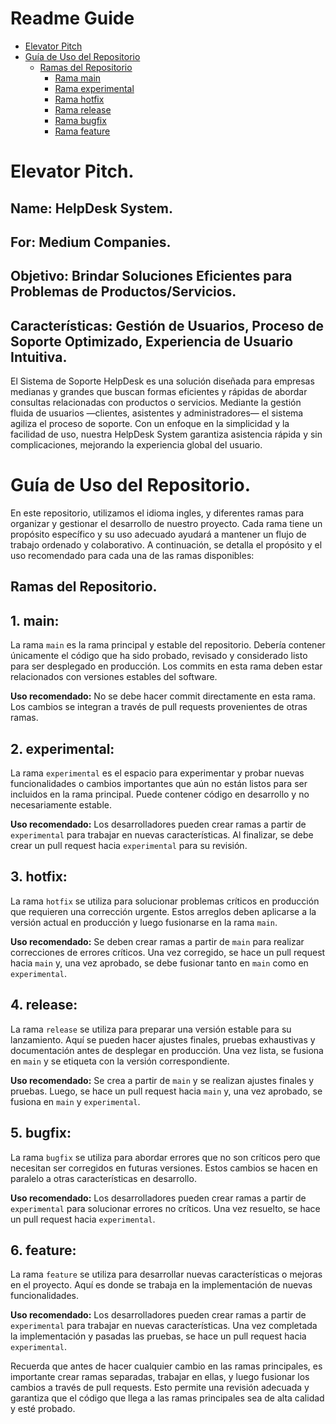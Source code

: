 # Readme Guide

- [Elevator Pitch](#elevator-pitch)
- [Guía de Uso del Repositorio](#guía-de-uso-del-repositorio)
  - [Ramas del Repositorio](#ramas-del-repositorio)
    - [Rama main](#1-main)
    - [Rama experimental](#2-experimental)
    - [Rama hotfix](#3-hotfix)
    - [Rama release](#4-release)
    - [Rama bugfix](#5-bugfix)
    - [Rama feature](#6-feature)

# Elevator Pitch.
## Name: HelpDesk System.
## For: Medium Companies.
## Objetivo: Brindar Soluciones Eficientes para Problemas de Productos/Servicios.
## Características: Gestión de Usuarios, Proceso de Soporte Optimizado, Experiencia de Usuario Intuitiva.

El Sistema de Soporte HelpDesk es una solución diseñada para empresas medianas y grandes que buscan formas eficientes y rápidas de abordar consultas relacionadas con productos o servicios. Mediante la gestión fluida de usuarios —clientes, asistentes y administradores— el sistema agiliza el proceso de soporte. Con un enfoque en la simplicidad y la facilidad de uso, nuestra HelpDesk System garantiza asistencia rápida y sin complicaciones, mejorando la experiencia global del usuario.



# Guía de Uso del Repositorio.

En este repositorio, utilizamos el idioma ingles, y diferentes ramas para organizar y gestionar el desarrollo de nuestro proyecto. Cada rama tiene un propósito específico y su uso adecuado ayudará a mantener un flujo de trabajo ordenado y colaborativo. A continuación, se detalla el propósito y el uso recomendado para cada una de las ramas disponibles:

## Ramas del Repositorio.

## 1. **main:**
La rama `main` es la rama principal y estable del repositorio. Debería contener únicamente el código que ha sido probado, revisado y considerado listo para ser desplegado en producción. Los commits en esta rama deben estar relacionados con versiones estables del software.

**Uso recomendado:** No se debe hacer commit directamente en esta rama. Los cambios se integran a través de pull requests provenientes de otras ramas.

## 2. **experimental:**
La rama `experimental` es el espacio para experimentar y probar nuevas funcionalidades o cambios importantes que aún no están listos para ser incluidos en la rama principal. Puede contener código en desarrollo y no necesariamente estable.

**Uso recomendado:** Los desarrolladores pueden crear ramas a partir de `experimental` para trabajar en nuevas características. Al finalizar, se debe crear un pull request hacia `experimental` para su revisión.

## 3. **hotfix:**
La rama `hotfix` se utiliza para solucionar problemas críticos en producción que requieren una corrección urgente. Estos arreglos deben aplicarse a la versión actual en producción y luego fusionarse en la rama `main`.

**Uso recomendado:** Se deben crear ramas a partir de `main` para realizar correcciones de errores críticos. Una vez corregido, se hace un pull request hacia `main` y, una vez aprobado, se debe fusionar tanto en `main` como en `experimental`.

## 4. **release:**
La rama `release` se utiliza para preparar una versión estable para su lanzamiento. Aquí se pueden hacer ajustes finales, pruebas exhaustivas y documentación antes de desplegar en producción. Una vez lista, se fusiona en `main` y se etiqueta con la versión correspondiente.

**Uso recomendado:** Se crea a partir de `main` y se realizan ajustes finales y pruebas. Luego, se hace un pull request hacia `main` y, una vez aprobado, se fusiona en `main` y `experimental`.

## 5. **bugfix:**
La rama `bugfix` se utiliza para abordar errores que no son críticos pero que necesitan ser corregidos en futuras versiones. Estos cambios se hacen en paralelo a otras características en desarrollo.

**Uso recomendado:** Los desarrolladores pueden crear ramas a partir de `experimental` para solucionar errores no críticos. Una vez resuelto, se hace un pull request hacia `experimental`.

## 6. **feature:**
La rama `feature` se utiliza para desarrollar nuevas características o mejoras en el proyecto. Aquí es donde se trabaja en la implementación de nuevas funcionalidades.

**Uso recomendado:** Los desarrolladores pueden crear ramas a partir de `experimental` para trabajar en nuevas características. Una vez completada la implementación y pasadas las pruebas, se hace un pull request hacia `experimental`.

Recuerda que antes de hacer cualquier cambio en las ramas principales, es importante crear ramas separadas, trabajar en ellas, y luego fusionar los cambios a través de pull requests. Esto permite una revisión adecuada y garantiza que el código que llega a las ramas principales sea de alta calidad y esté probado.

